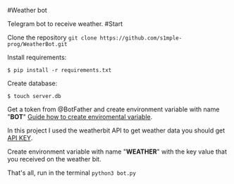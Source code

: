 #Weather bot

Telegram bot to receive weather.
#Start

Clone the repository `git clone https://github.com/s1mple-prog/WeatherBot.git`

Install requirements:

```
$ pip install -r requirements.txt  
```
Create database:
```
$ touch server.db
```

Get a token from @BotFather and create environment variable with name "**BOT**" [Guide how to create enviromental variable](https://www.twilio.com/blog/2017/01/how-to-set-environment-variables.html).

In this project I used the weatherbit API to get weather data you should get [API KEY](https://www.weatherbit.io/).

Create environment variable with name "**WEATHER**" with the key value that you received on the weather bit.

That's all, run in the terminal ` python3 bot.py `